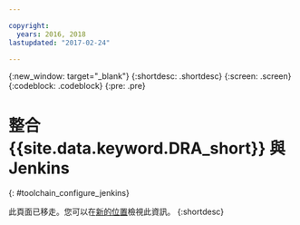 ```yaml
---

copyright:
  years: 2016, 2018
lastupdated: "2017-02-24"

---
```


{:new_window: target="_blank"}
{:shortdesc: .shortdesc}
{:screen: .screen}
{:codeblock: .codeblock}
{:pre: .pre}

# 整合 {{site.data.keyword.DRA_short}} 與 Jenkins
{: #toolchain_configure_jenkins}

此頁面已移走。您可以在[新的位置](/docs/services/DevOpsInsights/about_risk.html)檢視此資訊。
{:shortdesc}

